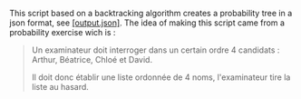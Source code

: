 This script based on a backtracking algorithm creates a probability tree in a json format, see [[output.json]](output.json).
The idea of making this script came from a probability exercise wich is :

> Un examinateur doit interroger dans un certain ordre 4 candidats : Arthur, Béatrice, Chloé et David.
>
> Il doit donc établir une liste ordonnée de 4 noms, l'examinateur tire la liste au hasard.
